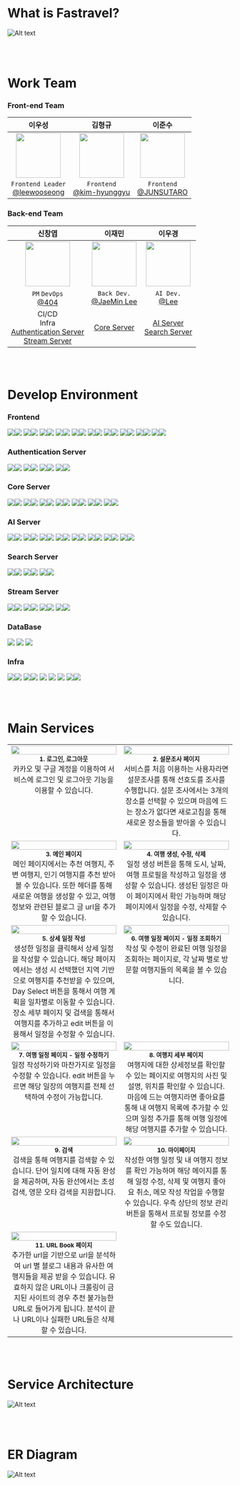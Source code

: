 # What is Fastravel?

![Alt text](/profile/images/mainPage.PNG)

<br><br>

# Work Team

### Front-end Team

|                                     이우성                                      |                                      김형규                                      |                                      이준수                                      |
| :-----------------------------------------------------------------------------: | :------------------------------------------------------------------------------: | :------------------------------------------------------------------------------: |
| <img src="https://avatars.githubusercontent.com/u/42796944?v=4" height = 100px> | <img src="https://avatars.githubusercontent.com/u/139519661?v=4" height = 100px> | <img src="https://avatars.githubusercontent.com/u/139520011?v=4" height = 100px> |
|       `Frontend Leader`<br>[@leewooseong](https://github.com/leewooseong)       |          `Frontend`<br>[@kim-hyunggyu](https://github.com/kim-hyunggyu)          |            `Frontend`<br>[@JUNSUTARO](https://github.com/LEEJUNSU11)             |

### Back-end Team

|                                                                     신창엽                                                                     |                                     이재민                                      |                                                이우경                                                |
| :--------------------------------------------------------------------------------------------------------------------------------------------: | :-----------------------------------------------------------------------------: | :--------------------------------------------------------------------------------------------------: |
|                                <img src="https://avatars.githubusercontent.com/u/69495305?v=4" height = 100px>                                 | <img src="https://avatars.githubusercontent.com/u/48636376?v=4" height = 100px> |           <img src="https://avatars.githubusercontent.com/u/33650294?v=4" height = 100px>            |
|                                           `PM` `DevOps`<br>[@404](https://github.com/404-not-foundl)                                           |            `Back Dev.`<br>[@JaeMin Lee](https://github.com/Chosamee)            |                          `AI Dev.`<br>[@Lee](https://github.com/Lee-search)                          |
| CI/CD<br>Infra<br>[Authentication Server](https://github.com/fast-boys/authentication)<br>[Stream Server](https://github.com/fast-boys/stream) |                [Core Server](https://github.com/fast-boys/core)                 | [AI Server](https://github.com/fast-boys/ai)<br>[Search Server](https://github.com/fast-boys/search) |

<br><br>

# Develop Environment

### Frontend

<img src="https://img.shields.io/badge/react-%2320232a.svg?style=for-the-badge&logo=react&logoColor=%2361DAFB"><img src="https://img.shields.io/badge/18.2.0-515151?style=for-the-badge">
<img src="https://img.shields.io/badge/node.js-6DA55F?style=for-the-badge&logo=node.js&logoColor=white"><img src="https://img.shields.io/badge/20.11.0-515151?style=for-the-badge">
<img src="https://img.shields.io/badge/NPM-%23CB3837.svg?style=for-the-badge&logo=npm&logoColor=white"><img src="https://img.shields.io/badge/10.2.4-515151?style=for-the-badge">
<img src="https://img.shields.io/badge/vite-%23646CFF.svg?style=for-the-badge&logo=vite&logoColor=white"><img src="https://img.shields.io/badge/5.0.8-515151?style=for-the-badge">
<img src="https://img.shields.io/badge/typescript-%23007ACC.svg?style=for-the-badge&logo=typescript&logoColor=white"><img src="https://img.shields.io/badge/5.2.2-515151?style=for-the-badge">
<img src="https://img.shields.io/badge/-React%20Query-FF4154?style=for-the-badge&logo=react%20query&logoColor=white"><img src="https://img.shields.io/badge/5.17.15-515151?style=for-the-badge">
<img src="https://img.shields.io/badge/react%20zustand-%2320232a.svg?style=for-the-badge&logo=react&logoColor=%2361DAFB"><img src="https://img.shields.io/badge/4.5.0-515151?style=for-the-badge">
<img src="https://img.shields.io/badge/React_Router_dom-CA4245?style=for-the-badge&logo=react-router&logoColor=white"><img src="https://img.shields.io/badge/6.21.3-515151?style=for-the-badge">
<img src="https://img.shields.io/badge/axios-5a29e4?style=for-the-badge&logoColor=white"><img src="https://img.shields.io/badge/1.6.7-515151?style=for-the-badge">
<img src="https://img.shields.io/badge/tailwindcss-%2338B2AC.svg?style=for-the-badge&logo=tailwind-css&logoColor=white"><img src="https://img.shields.io/badge/3.4.1-515151?style=for-the-badge">

### Authentication Server

<img src="https://img.shields.io/badge/spring boot-%236DB33F.svg?style=for-the-badge&logo=springboot&logoColor=white"><img src="https://img.shields.io/badge/3.2.4-515151?style=for-the-badge">
<img src="https://img.shields.io/badge/spring cloud gateway-%236DB33F.svg?style=for-the-badge&logo=icloud&logoColor=white"><img src="https://img.shields.io/badge/4.1.0-515151?style=for-the-badge">
<img src="https://img.shields.io/badge/Gradle-02303A.svg?style=for-the-badge&logo=Gradle&logoColor=white"><img src="https://img.shields.io/badge/8.6-515151?style=for-the-badge">
<img src="https://img.shields.io/badge/java-%23ED8B00.svg?style=for-the-badge&logo=coffeescript&logoColor=white"><img src="https://img.shields.io/badge/17-515151?style=for-the-badge">

### Core Server

<img src="https://img.shields.io/badge/fast api-%23009688.svg?style=for-the-badge&logo=fastapi&logoColor=white"><img src="https://img.shields.io/badge/0.110.0-515151?style=for-the-badge">
<img src="https://img.shields.io/badge/python-%233776AB.svg?style=for-the-badge&logo=python&logoColor=white"><img src="https://img.shields.io/badge/3.8-515151?style=for-the-badge">
<img src="https://img.shields.io/badge/sqlalchemy-%23D71F00.svg?style=for-the-badge&logo=sqlalchemy&logoColor=white"><img src="https://img.shields.io/badge/2.0.28-515151?style=for-the-badge">
<img src="https://img.shields.io/badge/pydantic-%23E92063.svg?style=for-the-badge&logo=pydantic&logoColor=white"><img src="https://img.shields.io/badge/2.6.4-515151?style=for-the-badge">
<img src="https://img.shields.io/badge/numpy-%23013243.svg?style=for-the-badge&logo=numpy&logoColor=white"><img src="https://img.shields.io/badge/1.24.4-515151?style=for-the-badge">
<img src="https://img.shields.io/badge/celery-%2337814A.svg?style=for-the-badge&logo=celery&logoColor=white"><img src="https://img.shields.io/badge/5.3.6-515151?style=for-the-badge">
<img src="https://img.shields.io/badge/elasticsearch-%23005571.svg?style=for-the-badge&logo=elasticsearch&logoColor=white"><img src="https://img.shields.io/badge/8.12.1-515151?style=for-the-badge">

### AI Server

<img src="https://img.shields.io/badge/fast api-%23009688.svg?style=for-the-badge&logo=fastapi&logoColor=white"><img src="https://img.shields.io/badge/0.110.0-515151?style=for-the-badge">
<img src="https://img.shields.io/badge/python-%233776AB.svg?style=for-the-badge&logo=python&logoColor=white"><img src="https://img.shields.io/badge/3.8-515151?style=for-the-badge">
<img src="https://img.shields.io/badge/numpy-%23013243.svg?style=for-the-badge&logo=numpy&logoColor=white"><img src="https://img.shields.io/badge/1.24.4-515151?style=for-the-badge">
<img src="https://img.shields.io/badge/celery-%2337814A.svg?style=for-the-badge&logo=celery&logoColor=white"><img src="https://img.shields.io/badge/5.3.6-515151?style=for-the-badge">
<img src="https://img.shields.io/badge/nvidia cublas cu11-%23009639.svg?style=for-the-badge&logo=nvidia&logoColor=white"><img src="https://img.shields.io/badge/11.10.3.66 cuda-515151?style=for-the-badge">
<img src="https://img.shields.io/badge/scikit learn-%23F7931E.svg?style=for-the-badge&logo=scikitlearn&logoColor=white"><img src="https://img.shields.io/badge/1.3.2-515151?style=for-the-badge">
<img src="https://img.shields.io/badge/scipy-%238CAAE6.svg?style=for-the-badge&logo=scipy&logoColor=white"><img src="https://img.shields.io/badge/1.10.1-515151?style=for-the-badge">
<img src="https://img.shields.io/badge/pytorch-%23EE4C2C.svg?style=for-the-badge&logo=pytorch&logoColor=white"><img src="https://img.shields.io/badge/2.0.1-515151?style=for-the-badge">

### Search Server

<img src="https://img.shields.io/badge/fast api-%23009688.svg?style=for-the-badge&logo=fastapi&logoColor=white"><img src="https://img.shields.io/badge/0.110.0-515151?style=for-the-badge">
<img src="https://img.shields.io/badge/python-%233776AB.svg?style=for-the-badge&logo=python&logoColor=white"><img src="https://img.shields.io/badge/3.8-515151?style=for-the-badge">
<img src="https://img.shields.io/badge/elasticsearch-%23005571.svg?style=for-the-badge&logo=elasticsearch&logoColor=white"><img src="https://img.shields.io/badge/8.12.1-515151?style=for-the-badge">

### Stream Server

<img src="https://img.shields.io/badge/spring boot-%236DB33F.svg?style=for-the-badge&logo=springboot&logoColor=white"><img src="https://img.shields.io/badge/3.2.4-515151?style=for-the-badge">
<img src="https://img.shields.io/badge/spring WebFlux-%236DB33F.svg?style=for-the-badge&logo=react&logoColor=white"><img src="https://img.shields.io/badge/6.1.5-515151?style=for-the-badge">
<img src="https://img.shields.io/badge/Gradle-02303A.svg?style=for-the-badge&logo=Gradle&logoColor=white"><img src="https://img.shields.io/badge/8.6-515151?style=for-the-badge">
<img src="https://img.shields.io/badge/java-%23ED8B00.svg?style=for-the-badge&logo=coffeescript&logoColor=white"><img src="https://img.shields.io/badge/17-515151?style=for-the-badge">

### DataBase

<img src="https://img.shields.io/badge/maria DB-%23003545.svg?style=for-the-badge&logo=mariadb&logoColor=white">
<img src="https://img.shields.io/badge/mongo DB-%2347A248.svg?style=for-the-badge&logo=mongodb&logoColor=white">
<img src="https://img.shields.io/badge/redis-%23DC382D.svg?style=for-the-badge&logo=redis&logoColor=white">

### Infra

<img src="https://img.shields.io/badge/AWS ec2 ubuntu-%23FF9900.svg?style=for-the-badge&logo=amazon-aws&logoColor=white"><img src="https://img.shields.io/badge/20.11.0-515151?style=for-the-badge">
<img src="https://img.shields.io/badge/nginx-%23009639.svg?style=for-the-badge&logo=nginx&logoColor=white"><img src="https://img.shields.io/badge/1.18.0-515151?style=for-the-badge">
<img src="https://img.shields.io/badge/Github Action-%232C5263.svg?style=for-the-badge&logo=github&logoColor=white">
<img src="https://img.shields.io/badge/rabbitmq-%23FF6600.svg?style=for-the-badge&logo=rabbitmq&logoColor=white">
<img src="https://img.shields.io/badge/vault-%23FFEC6E.svg?style=for-the-badge&logo=vault&logoColor=white">
<img src="https://img.shields.io/badge/docker-%232496ED.svg?style=for-the-badge&logo=docker&logoColor=white"><img src="https://img.shields.io/badge/25.0.4-515151?style=for-the-badge">

<br><br>

# Main Services

<table>
  <tbody>
    <tr>
      <td align="center" valign="top" width="25%" ><img width="100%" src="/profile/images/1.로그인, 로그아웃.gif"/><br /><sub><b>1. 로그인, 로그아웃</b></sub><br />
      카카오 및 구글 계정을 이용하여 서비스에 로그인 및 로그아웃 기능을 이용할 수 있습니다.
      </td>
      <td align="center" valign="top" width="25%" ><img width="100%" src="/profile/images/2. 설문조사 페이지.gif"/><br /><sub><b>2. 설문조사 페이지</b></sub><br />
    서비스를 처음 이용하는 사용자라면 설문조사를 통해 선호도를 조사를 수행합니다. 설문 조사에서는 3개의 장소를 선택할 수 있으며 마음에 드는 장소가 없다면 새로고침을 통해 새로운 장소들을 받아올 수 있습니다.
      </td>
      </tr>
      <tr>
      <td align="center" valign="top" width="25%" ><img width="100%" src="/profile/images/3. 메인 페이지.gif"/><br /><sub><b>3. 메인 페이지</b></sub><br />
      메인 페이지에서는 추천 여행지, 주변 여행지, 인기 여행지를 추천 받아볼 수 있습니다. 
    또한 헤더를 통해 새로운 여행을 생성할 수 있고, 여행 정보와 관련된 블로그 글 url을 추가할 수 있습니다. 
      </td>
      <td align="center" valign="top" width="25%" ><img width="100%" src="/profile/images/4. 여행 생성, 수정, 삭제.gif"/><br /><sub><b>4. 여행 생성, 수정, 삭제</b></sub><br />
      일정 생성 버튼을 통해 도시, 날짜, 여행 프로필을 작성하고 일정을 생성할 수 있습니다. 생성된 일정은 마이 페이지에서 확인 가능하며 해당 페이지에서 일정을 수정, 삭제할 수 있습니다.
      </td>
    </tr>
        <tr>
      <td align="center" valign="top" width="25%" ><img width="100%" src="/profile/images/5. 여행 일정 저장.gif"/><br /><sub><b>5. 상세 일정 작성</b></sub><br />
      생성한 일정을 클릭해서 상세 일정을 작성할 수 있습니다. 해당 페이지에서는 생성 시 선택했던 지역 기반으로 여행지를 추천받을 수 있으며, Day Select 버튼을 통해서 여행 계획을 일차별로 이동할 수 있습니다. 장소 세부 페이지 및 검색을 통해서 여행지를 추가하고 edit 버튼을 이용해서 일정을 수정할 수 있습니다.</td>
      <td align="center" valign="top" width="25%" ><img width="100%" src="/profile/images/6. 여행 일정 페이지.gif"/><br /><sub><b>6. 여행 일정 페이지 - 일정 조회하기</b></sub><br />
       작성 및 수정이 완료된 여행 일정을 조회하는 페이지로, 각 날짜 별로 방문할 여행지들의 목록을 볼 수 있습니다.
      </td>
      </tr>
      <tr>
      <td align="center" valign="top" width="25%" ><img width="100%" src="/profile/images/7. 여행 일정 페이지 - 수정.gif"/><br /><sub><b>7. 여행 일정 페이지 - 일정 수정하기</b></sub><br />
      일정 작성하기와 마찬가지로 일정을 수정할 수 있습니다. edit 버튼을 누르면 해당 일장의 여행지를 전체 선택하여 수정이 가능합니다.
      </td>
      <td align="center" valign="top" width="25%" ><img width="100%" src="/profile/images/8. 여행지 세부 페이지.gif"/><br /><sub><b>8. 여행지 세부 페이지</b></sub><br />
      여행지에 대한 상세정보를 확인할 수 있는 페이지로 여행지의 사진 및 설명, 위치를 확인할 수 있습니다. 마음에 드는 여행지라면 좋아요를 통해 내 여행지 목록에 추가할 수 있으며 일정 추가를 통해 여행 일정에 해당 여행지를 추가할 수 있습니다.
      </td>
    </tr>
    <tr>
      <td align="center" valign="top" width="25%" ><img width="100%" src="/profile/images/9. 검색.gif"/><br /><sub><b>9. 검색</b></sub><br />
      검색을 통해 여행지를 검색할 수 있습니다. 단어 일치에 대해 자동 완성을 제공하며, 자동 완선에서는 초성 검색, 영문 오타 검색을 지원합니다.
      </td>
      <td align="center" valign="top" width="25%" ><img width="100%" src="/profile/images/10. 마이페이지.gif"/><br /><sub><b>10. 마이페이지</b></sub><br />
      작성한 여행 일정 및 내 여행지 정보를 확인 가능하며 해당 메이지를 통해 일정 수정, 삭제 및 여행지 좋아요 취소, 메모 작성 작업을 수행할 수 있습니다. 우측 상단의 정보 관리 버튼을 통해서 프로필 정보를 수정할 수도 있습니다.
      </td>
    </tr>
    <tr>
      <td align="center" valign="top" width="25%" ><img width="100%" src="/profile/images/11. URL.gif"/><br /><sub><b>11. URL Book 페이지</b></sub><br />
      추가한 url을 기반으로 url을 분석하여 url 별 블로그 내용과 유사한 여행지들을 제공 받을 수 있습니다. 유효하지 않은 URL이나 크롤링이 금지된 사이트의 경우 추천 불가능한 URL로 들어가게 됩니다. 분석이 끝나 URL이나 실패한 URL들은 삭제할 수 있습니다.
      </td>
    </tr>

  </tbody>
</table>

<br><br>

# Service Architecture

![Alt text](/profile/images/arch.PNG)

<br><br>

# ER Diagram

![Alt text](/profile/images/erd.PNG)
